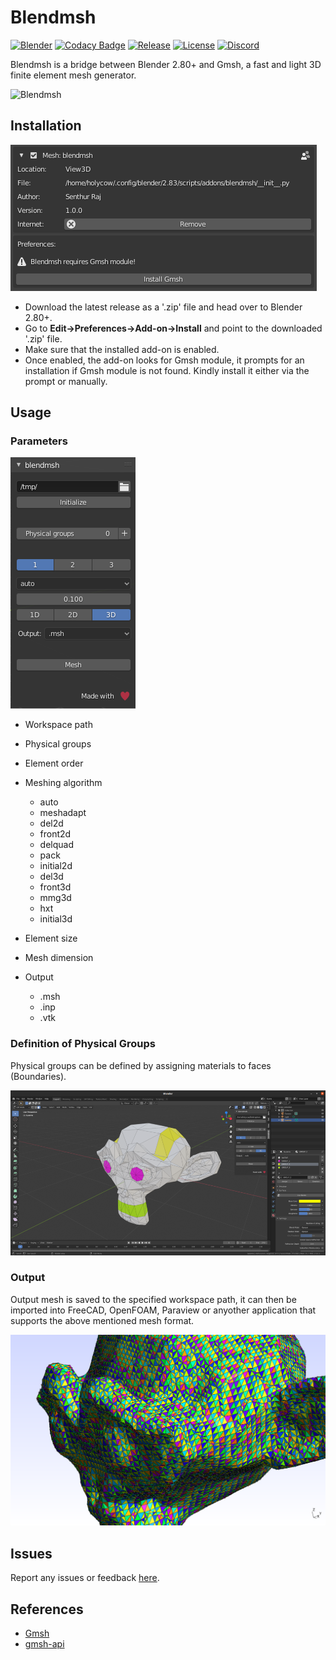 # Blendmsh
[![Blender](https://img.shields.io/badge/Blender-2.80%2B-orange)](https://www.blender.org/)
[![Codacy Badge](https://api.codacy.com/project/badge/Grade/6ffbb6b533d044d590498fb4d730999b)](https://app.codacy.com/gh/blender-for-science/blendmsh?utm_source=github.com&utm_medium=referral&utm_content=blender-for-science/blendmsh&utm_campaign=Badge_Grade_Dashboard)
[![Release](https://img.shields.io/github/v/release/blender-for-science/blendmsh)](https://github.com/blender-for-science/blendmsh/releases)
[![License](https://img.shields.io/github/license/blender-for-science/blendmsh)](https://github.com/blender-for-science/blendmsh/blob/master/LICENSE.md)
[![Discord](https://img.shields.io/discord/750488363571740747?color=738ADB&label=Discord&style=flat-square)](https://discord.gg/K4jwkG)

Blendmsh is a bridge between Blender 2.80+ and Gmsh, a fast and light 3D finite element mesh generator.

![Blendmsh](documentation/blendmsh.png)

## Installation
![Gmsh prompt](documentation/blendmshprompt.png)

*   Download the latest release as a '.zip' file and head over to Blender 2.80+.
*   Go to **Edit->Preferences->Add-on->Install** and point to the downloaded '.zip' file.
*   Make sure that the installed add-on is enabled.
*   Once enabled, the add-on looks for Gmsh module, it prompts for an installation if Gmsh module is not found. Kindly install it either via the prompt or manually.

## Usage
### Parameters
![Parameters](documentation/blendmshUI.png)

*   Workspace path
*   Physical groups
*   Element order
*   Meshing algorithm
    *   auto
    *   meshadapt
    *   del2d
    *   front2d
    *   delquad
    *   pack
    *   initial2d
    *   del3d
    *   front3d
    *   mmg3d
    *   hxt
    *   initial3d

*   Element size
*   Mesh dimension
*   Output
    *   .msh
    *   .inp
    *   .vtk

### Definition of Physical Groups
Physical groups can be defined by assigning materials to faces (Boundaries).

![Physical Groups](documentation/physicalgroups.png)

### Output
Output mesh is saved to the specified workspace path, it can then be imported into FreeCAD, OpenFOAM, Paraview or anyother application that supports the above mentioned mesh format.

![Output](documentation/output.png)

## Issues
Report any issues or feedback [here](https://github.com/blender-for-science/blendmsh/issues).

## References
*   [Gmsh](http://gmsh.info/doc/texinfo/gmsh.html)
*   [gmsh-api](https://pypi.org/project/gmsh-api)

